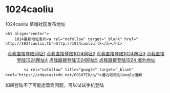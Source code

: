 1024caoliu
==========

1024caoliu 草榴社区发布地址
<html>
<head>
    <title>1024最新地址 草榴 邀请码</title>
<style type="text/css">
#ygrps-yiv-1908449349 p {font-size:15px;}
</style>
</head> 
 
    <h1 align="center">
        1024最新地址发布<a rel="nofollow" target="_blank" href=" http://1024caoliu.tk">http://1024caoliu.tk</a></h1> 
<p align="center">
        <a rel="nofollow" title="1024 网址1" target="_blank" href="http://gfw74.tk/index.php?u=302377&ext=65e0d">
            点我直接登陆网址1</a>
        <a rel="nofollow" title="1024 网址2" target="_blank" href="http://wo.yao.cl/index.php?u=302377&ext=65e0d">
            点我直接登陆1024网址2</a> 
        <a rel="nofollow" title="1024 网址3" target="_blank" href="http://bb.69.mu/index.php?u=302377&ext=65e0d">
            点我直接登陆1024网址3</a>   
        <a rel="nofollow" title="1024 网址4" target="_blank" href="http://t.cn/R7sJGYf">
点我直接登陆1024网址4</a>
        <a rel="nofollow" title="1024 网址5" target="_blank" href="http://t.cn/R7sJcOz">
点我直接登陆1024网址5</a>
        <a rel="nofollow" title="1024 墙外地址" target="_blank" href="http://t66y.com/index.php?u=302377&ext=65e0d">
            点我直接登陆1024 墙外地址</a>   
 
            <a rel="nofollow" title="google" target="_blank" href="https://edgecastcdn.net/00107ED/g/">墙内可用的Google搜索
</a>
        如果登陆不了可能运营商问题，可以试试手机登陆
</p>
 
</html>
